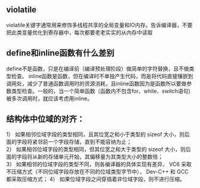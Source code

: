 

## violatile
violatile关键字通常用来修饰多线程共享的全局变量和IO内存。告诉编译器，不要把此类变量优化到寄存器中，每次都要老老实实的从内存中读取

## define和inline函数有什么差别
define不是函数，只是在编译前（编译预处理阶段）做简单的字符替换，且不做类型检查。
inline函数是函数，但在编译时不单独产生代码，而是将代码直接镶嵌到调用处，减少了普通函数调用时的资源消耗，且inline函数因为是函数所以要做参数类型检查。一般的，当一个简单函数（函数内不包含for、while、switch语句）被多次调用时，就应该考虑用inline。

## 结构体中位域的对齐：
1） 如果相邻位域字段的类型相同，且其位宽之和小于类型的 sizeof 大小，则后面的字段将紧邻前一个字段存储，直到不能容纳为止；  
2） 如果相邻位域字段的类型相同，但其位宽之和大于类型的 sizeof 大小，则后面的字段将从新的存储单元开始，其偏移量为其类型大小的整数倍；  
3） 如果相邻的位域字段的类型不同，则各编译器的具体实现有差异， VC6 采取不压缩方式（不同位域字段存放在不同的位域类型字节中）， Dev-C++ 和 GCC 都采取压缩方式； 
4） 如果位域字段之间穿插着非位域字段，则不进行压缩。
